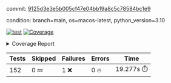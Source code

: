 commit: [9125d3e3e5b005cf47e04bb19a8c5c78584bc1e9](https://github.com/rcmdnk/homebrew-file/tree/9125d3e3e5b005cf47e04bb19a8c5c78584bc1e9)

condition: branch=main, os=macos-latest, python_version=3.10

[![test](https://github.com/rcmdnk/homebrew-file/actions/workflows/test.yml/badge.svg)](https://github.com/rcmdnk/homebrew-file/actions/runs/11697033715)
<a href="https://github.com/rcmdnk/homebrew-file/blob/9125d3e3e5b005cf47e04bb19a8c5c78584bc1e9/README.md"><img alt="Coverage" src="https://img.shields.io/badge/Coverage-0%25-red.svg" /></a><details><summary>Coverage Report </summary><table><tr><th>File</th><th>Stmts</th><th>Miss</th><th>Cover</th><th>Missing</th></tr><tbody><tr><td colspan="5"><b>src/brew_file</b></td></tr><tr><td>&nbsp; &nbsp;<a href="https://github.com/rcmdnk/homebrew-file/blob/9125d3e3e5b005cf47e04bb19a8c5c78584bc1e9/src/brew_file/__init__.py">\_\_init\_\_.py</a></td><td>3</td><td>3</td><td>0%</td><td><a href="https://github.com/rcmdnk/homebrew-file/blob/9125d3e3e5b005cf47e04bb19a8c5c78584bc1e9/src/brew_file/__init__.py#L1-L4">1&ndash;4</a></td></tr><tr><td>&nbsp; &nbsp;<a href="https://github.com/rcmdnk/homebrew-file/blob/9125d3e3e5b005cf47e04bb19a8c5c78584bc1e9/src/brew_file/brew_file.py">brew_file.py</a></td><td>1255</td><td>1255</td><td>0%</td><td><a href="https://github.com/rcmdnk/homebrew-file/blob/9125d3e3e5b005cf47e04bb19a8c5c78584bc1e9/src/brew_file/brew_file.py#L1-L2248">1&ndash;2248</a></td></tr><tr><td>&nbsp; &nbsp;<a href="https://github.com/rcmdnk/homebrew-file/blob/9125d3e3e5b005cf47e04bb19a8c5c78584bc1e9/src/brew_file/brew_helper.py">brew_helper.py</a></td><td>224</td><td>224</td><td>0%</td><td><a href="https://github.com/rcmdnk/homebrew-file/blob/9125d3e3e5b005cf47e04bb19a8c5c78584bc1e9/src/brew_file/brew_helper.py#L1-L373">1&ndash;373</a></td></tr><tr><td>&nbsp; &nbsp;<a href="https://github.com/rcmdnk/homebrew-file/blob/9125d3e3e5b005cf47e04bb19a8c5c78584bc1e9/src/brew_file/brew_info.py">brew_info.py</a></td><td>395</td><td>395</td><td>0%</td><td><a href="https://github.com/rcmdnk/homebrew-file/blob/9125d3e3e5b005cf47e04bb19a8c5c78584bc1e9/src/brew_file/brew_info.py#L1-L593">1&ndash;593</a></td></tr><tr><td>&nbsp; &nbsp;<a href="https://github.com/rcmdnk/homebrew-file/blob/9125d3e3e5b005cf47e04bb19a8c5c78584bc1e9/src/brew_file/info.py">info.py</a></td><td>11</td><td>11</td><td>0%</td><td><a href="https://github.com/rcmdnk/homebrew-file/blob/9125d3e3e5b005cf47e04bb19a8c5c78584bc1e9/src/brew_file/info.py#L1-L17">1&ndash;17</a></td></tr><tr><td>&nbsp; &nbsp;<a href="https://github.com/rcmdnk/homebrew-file/blob/9125d3e3e5b005cf47e04bb19a8c5c78584bc1e9/src/brew_file/main.py">main.py</a></td><td>166</td><td>166</td><td>0%</td><td><a href="https://github.com/rcmdnk/homebrew-file/blob/9125d3e3e5b005cf47e04bb19a8c5c78584bc1e9/src/brew_file/main.py#L1-L631">1&ndash;631</a></td></tr><tr><td>&nbsp; &nbsp;<a href="https://github.com/rcmdnk/homebrew-file/blob/9125d3e3e5b005cf47e04bb19a8c5c78584bc1e9/src/brew_file/utils.py">utils.py</a></td><td>72</td><td>72</td><td>0%</td><td><a href="https://github.com/rcmdnk/homebrew-file/blob/9125d3e3e5b005cf47e04bb19a8c5c78584bc1e9/src/brew_file/utils.py#L1-L129">1&ndash;129</a></td></tr><tr><td><b>TOTAL</b></td><td><b>2126</b></td><td><b>2126</b></td><td><b>0%</b></td><td>&nbsp;</td></tr></tbody></table></details>

| Tests | Skipped | Failures | Errors | Time |
| ----- | ------- | -------- | -------- | ------------------ |
| 152 | 0 :zzz: | 1 :x: | 0 :fire: | 19.277s :stopwatch: |

